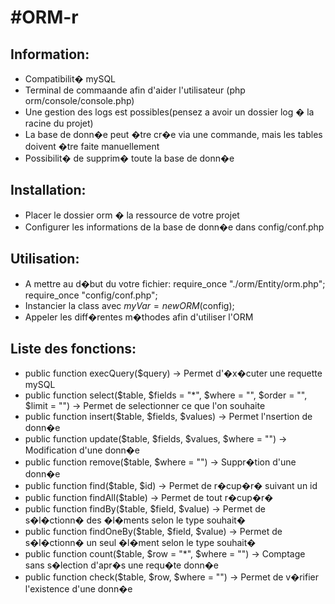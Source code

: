 #ORM-r
=====

Information:
------------

* Compatibilit� mySQL
* Terminal de commaande afin d'aider l'utilisateur (php orm/console/console.php)
* Une gestion des logs est possibles(pensez a avoir un dossier log � la racine du projet)
* La base de donn�e peut �tre cr�e via une commande, mais les tables doivent �tre faite manuellement
* Possibilit� de supprim� toute la base de donn�e

Installation:
-------------

* Placer le dossier orm � la ressource de votre projet
* Configurer les informations de la base de donn�e dans config/conf.php

Utilisation:
------------

* A mettre au d�but du votre fichier:
    require_once "./orm/Entity/orm.php";
    require_once "config/conf.php";
* Instancier la class avec $myVar = new ORM($config);
* Appeler les diff�rentes m�thodes afin d'utiliser l'ORM

Liste des fonctions:
--------------------

* public function execQuery($query)
    -> Permet d'�x�cuter une requette mySQL
* public function select($table, $fields = "*", $where = "", $order = "", $limit = "")
    -> Permet de selectionner ce que l'on souhaite
* public function insert($table, $fields, $values)
    -> Permet l'nsertion de donn�e
* public function update($table, $fields, $values, $where = "")
    -> Modification d'une donn�e
* public function remove($table, $where = "")
    -> Suppr�tion d'une donn�e
* public function find($table, $id)
    -> Permet de r�cup�r� suivant un id
* public function findAll($table)
    -> Permet de tout r�cup�r�
* public function findBy($table, $field, $value)
    -> Permet de s�l�ctionn� des �l�ments selon le type souhait�
* public function findOneBy($table, $field, $value)
    -> Permet de s�l�ctionn� un seul �l�ment selon le type souhait�
* public function count($table, $row = "*", $where = "")
    -> Comptage sans s�lection d'apr�s une requ�te donn�e
* public function check($table, $row, $where = "")
    -> Permet de v�rifier l'existence d'une donn�e
